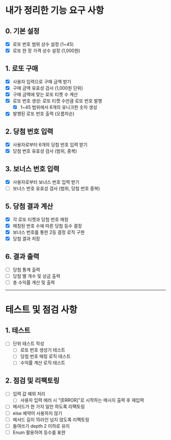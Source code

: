 # 내가 정리한 기능 요구 사항

## 0. 기본 설정
* [x] 로또 번호 범위 상수 설정 (1~45)
* [x] 로또 한 장 가격 상수 설정 (1,000원)

## 1. 로또 구매
* [x] 사용자 입력으로 구매 금액 받기
* [x] 구매 금액 유효성 검사 (1,000원 단위)
* [x] 구매 금액에 맞는 로또 티켓 수 계산
* [x] 로또 번호 생성: 로또 티켓 수만큼 로또 번호 발행
  * [x] 1~45 범위에서 6개의 유니크한 숫자 생성
* [x] 발행된 로또 번호 출력 (오름차순)

## 2. 당첨 번호 입력
* [x] 사용자로부터 6개의 당첨 번호 입력 받기
* [x] 당첨 번호 유효성 검사 (범위, 중복)

## 3. 보너스 번호 입력
* [x] 사용자로부터 보너스 번호 입력 받기
* [ ] 보너스 번호 유효성 검사 (범위, 당첨 번호 중복)

## 5. 당첨 결과 계산
* [x] 각 로또 티켓과 당첨 번호 매칭
* [x] 매칭된 번호 수에 따른 당첨 등수 결정
* [x] 보너스 번호를 통한 2등 결정 로직 구현
* [x] 당첨 결과 저장

## 6. 결과 출력
* [ ] 당첨 통계 출력
* [ ] 당첨 별 개수 및 상금 출력
* [ ] 총 수익률 계산 및 출력

---

# 테스트 및 점검 사항

## 1. 테스트
* [ ] 단위 테스트 작성
  * [ ] 로또 번호 생성기 테스트
  * [ ] 당첨 번호 매칭 로직 테스트
  * [ ] 수익률 계산 로직 테스트

## 2. 점검 및 리팩토링
* [ ] 입력 값 예외 처리
  * [ ] 사용자 입력 에러 시 "[ERROR]"로 시작하는 메시지 출력 후 재입력
* [ ] 메서드가 한 가지 일만 하도록 리팩토링
* [ ] else 예약어 사용하지 않기
* [ ] 메서드 길이 15라인 넘지 않도록 리팩토링
* [ ] 들여쓰기 depth 2 이하로 유지
* [ ] Enum 활용하여 등수를 표현
